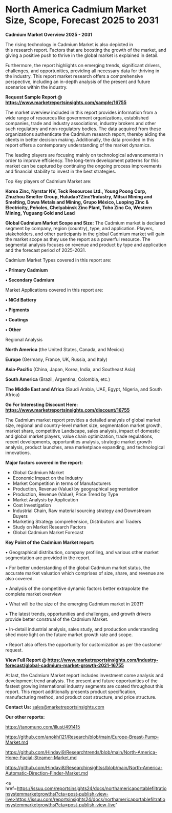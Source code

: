 # North America Cadmium Market Size, Scope, Forecast 2025 to 2031

<Strong> Cadmium Market Overview 2025 - 2031</strong>

The rising technology in Cadmium Market is also depicted in this research report. Factors that are boosting the growth of the market, and giving a positive push to thrive in the global market is explained in detail.

Furthermore, the report highlights on emerging trends, significant drivers, challenges, and opportunities, providing all necessary data for thriving in the industry. This report market research offers a comprehensive perspective, including an in-depth analysis of the present and future scenarios within the industry.

<strong>Request Sample Report @ <a href=https://www.marketreportsinsights.com/sample/16755>https://www.marketreportsinsights.com/sample/16755</a></strong>

The market overview included in this report provides information from a wide range of resources like government organizations, established companies, trade and industry associations, industry brokers and other such regulatory and non-regulatory bodies. The data acquired from these organizations authenticate the Cadmium research report, thereby aiding the clients in better decision making. Additionally, the data provided in this report offers a contemporary understanding of the market dynamics.

The leading players are focusing mainly on technological advancements in order to improve efficiency. The long-term development patterns for this market can be captured by continuing the ongoing process improvements and financial stability to invest in the best strategies.

Top Key players of Cadmium Market are:

<strong>Korea Zinc, Nyrstar NV, Teck Resources Ltd., Young Poong Corp, Zhuzhou Smelter Group, Huludao?Zinc?Industry, Mitsui Mining and Smelting, Dowa Metals and Mining, Grupo México, Luoping Zinc & Electricity, Peñoles, Chelyabinsk Zinc Plant, Toho Zinc Co, Western Mining, Yuguang Gold and Lead</strong>

<strong><b>Global Cadmium Market Scope and Size:</b></strong>
The Cadmium market is declared segment by company, region (country), type, and application. Players, stakeholders, and other participants in the global Cadmium market will gain the market scope as they use the report as a powerful resource. The segmental analysis focuses on revenue and product by type and application and the forecast period of 2025-2031.

Cadmium Market Types covered in this report are:

<strong>• Primary Cadmium

• Secondary Cadmium</strong>

Market Applications covered in this report are:

<strong>• NiCd Battery

• Pigments

• Coatings

• Other</strong> 

Regional Analysis

<strong>North America</strong> (the United States, Canada, and Mexico)

<strong>Europe</strong> (Germany, France, UK, Russia, and Italy)

<strong>Asia-Pacific</strong> (China, Japan, Korea, India, and Southeast Asia)

<strong>South America</strong> (Brazil, Argentina, Colombia, etc.)

<strong>The Middle East and Africa</strong> (Saudi Arabia, UAE, Egypt, Nigeria, and South Africa)

<strong>Go For Interesting Discount Here: <a href=https://www.marketreportsinsights.com/discount/16755>https://www.marketreportsinsights.com/discount/16755</a></strong>

The Cadmium market report provides a detailed analysis of global market size, regional and country-level market size, segmentation market growth, market share, competitive Landscape, sales analysis, impact of domestic and global market players, value chain optimization, trade regulations, recent developments, opportunities analysis, strategic market growth analysis, product launches, area marketplace expanding, and technological innovations.

<strong><b>Major factors covered in the report:</b></strong>
<ul>
  <li>Global Cadmium Market </li>
  <li>Economic Impact on the Industry</li>
  <li>Market Competition in terms of Manufacturers</li>
  <li>Production, Revenue (Value) by geographical segmentation</li>
  <li>Production, Revenue (Value), Price Trend by Type</li>
  <li>Market Analysis by Application</li>
  <li>Cost Investigation</li>
  <li>Industrial Chain, Raw material sourcing strategy and Downstream Buyers</li>
  <li>Marketing Strategy comprehension, Distributors and Traders</li>
  <li>Study on Market Research Factors</li>
  <li>Global Cadmium Market Forecast</li>
</ul>

<strong><b>Key Point of the Cadmium Market report:</b></strong>

• Geographical distribution, company profiling, and various other market segmentation are provided in the report.

• For better understanding of the global Cadmium market status, the accurate market valuation which comprises of size, share, and revenue are also covered.

• Analysis of the competitive dynamic factors better extrapolate the complete market overview

• What will be the size of the emerging Cadmium market in 2031?

• The latest trends, opportunities and challenges, and growth drivers provide better construal of the Cadmium Market.

• In-detail industrial analysis, sales study, and production understanding shed more light on the future market growth rate and scope.

• Report also offers the opportunity for customization as per the customer request.

<strong><b>View Full Report @ <a href=https://www.marketreportsinsights.com/industry-forecast/global-cadmium-market-growth-2021-16755>https://www.marketreportsinsights.com/industry-forecast/global-cadmium-market-growth-2021-16755</a></b></strong>


At last, the Cadmium Market report includes investment come analysis and development trend analysis. The present and future opportunities of the fastest growing international industry segments are coated throughout this report. This report additionally presents product specification, manufacturing method, and product cost structure, and price structure.

<strong>Contact Us:</strong>
sales@marketreportsinsights.com

<strong>Our other reports:</strong>

<a href=https://tanomuno.com/illust/491415>https://tanomuno.com/illust/491415</a>

<a href=https://github.com/anokhi121/Research/blob/main/Europe-Breast-Pump-Market.md>https://github.com/anokhi121/Research/blob/main/Europe-Breast-Pump-Market.md</a>

<a href=https://github.com/Hindavi9/Researchtrends/blob/main/North-America-Home-Facial-Steamer-Market.md>https://github.com/Hindavi9/Researchtrends/blob/main/North-America-Home-Facial-Steamer-Market.md</a>

<a href=https://github.com/Hindavi8/Researchinsightss/blob/main/North-America-Automatic-Direction-Finder-Market.md>https://github.com/Hindavi8/Researchinsightss/blob/main/North-America-Automatic-Direction-Finder-Market.md</a>

<a href=https://issuu.com/reportsinsights24/docs/northamericaportablefiltrationsystemmarketgrowthsi?cta=post-publish-view-live>https://issuu.com/reportsinsights24/docs/northamericaportablefiltrationsystemmarketgrowthsi?cta=post-publish-view-live</a>"
